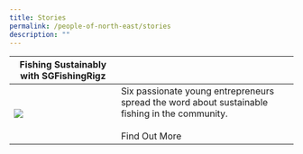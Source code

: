 ```yaml
---
title: Stories
permalink: /people-of-north-east/stories
description: ""
---
```

| **Fishing Sustainably with SGFishingRigz** | |
| -------- | -------- |
| ![](/images/SGFishingRigz.png)     | Six passionate young entrepreneurs spread the word about sustainable fishing in the community. <br/><br/> Find Out More
